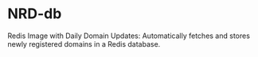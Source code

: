 # NRD-db
Redis Image with Daily Domain Updates: Automatically fetches and stores newly registered domains in a Redis database.
